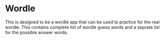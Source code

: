 # Wordle
This is designed to be a wordle app that can be used to practice for the real wordle.
This contains complete list of wordle guess words and a seprate list for the possible answer words.
